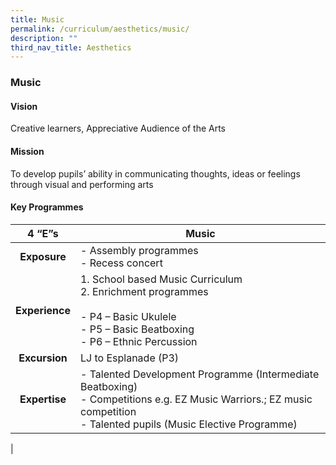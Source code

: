 ```yaml
---
title: Music
permalink: /curriculum/aesthetics/music/
description: ""
third_nav_title: Aesthetics
---
```

### **Music**
#### **Vision**
Creative learners, Appreciative Audience of the Arts

#### **Mission**
To develop pupils’ ability in communicating thoughts, ideas or feelings through visual and performing arts

#### **Key Programmes**

| 4 “E”s | Music |
|:---:|---|
| **Exposure** | - Assembly programmes<br>- Recess concert |
| **Experience** | 1. School based Music Curriculum<br>2. Enrichment programmes<br><br>- P4 – Basic Ukulele<br>- P5 – Basic Beatboxing<br>- P6 – Ethnic Percussion |
| **Excursion** | LJ to Esplanade (P3) |
| **Expertise** | - Talented Development Programme (Intermediate Beatboxing)<br>- Competitions e.g. EZ Music Warriors.; EZ music competition<br>- Talented pupils (Music Elective Programme) |
|